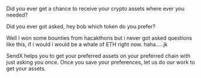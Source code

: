 
Did you ever get a chance to receive your crypto assets where ever you needed?

Did you ever got asked, hey bob which token do you prefer?

Well I won some bounties from hacakthons but i never got asked questions like this, if i would i would be a whale of ETH right now. haha.....jk

SendX helps you to get your preferred assets on your preferred chain with just asking you once. Once you save your preferences, let us do our work to get your assets.
